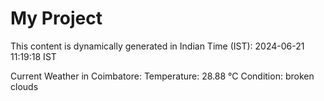 # My Project

This content is dynamically generated in Indian Time (IST): 2024-06-21 11:19:18 IST


Current Weather in Coimbatore:
Temperature: 28.88 °C
Condition: broken clouds
